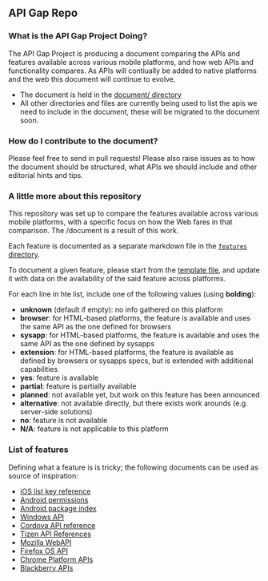 ## API Gap Repo

### What is the API Gap Project Doing?
The API Gap Project is producing a document comparing the APIs and features available across various mobile platforms, and how web APIs and functionality compares. As APIs will contiually be added to native platforms and the web this document will continue to evolve.  

* The document is held in the [document/ directory](document/)
* All other directories and files are currently being used to list the apis we need to include in the document, these will be migrated to the document soon.


### How do I contribute to the document?
Please feel free to send in pull requests! Please also raise issues as to how the document should be structured, what APIs we should include and other editorial hints and tips. 


### A little more about this repository
This repository was set up to compare the features available across various mobile platforms, with a specific focus on how the Web fares in that comparison. The /document is a result of this work.

Each feature is documented as a separate markdown file in the [`features` directory](features/).

To document a given feature, please start from the [template file](template.md), and update it with data on the availability of the said feature across platforms.

For each line in hte list, include one of the following values (using **bolding**):
* **unknown** (default if empty): no info gathered on this platform
* **browser**: for HTML-based platforms, the feature is available and uses the same API as the one defined for browsers
* **sysapp**: for HTML-based platforms, the feature is available and uses the same API as the one defined by sysapps
* **extension**: for HTML-based platforms, the feature is available as defined by browsers or sysapps specs, but is extended with additional capabilities
* **yes**: feature is available
* **partial**: feature is partially available
* **planned**: not available yet, but work on this feature has been announced
* **alternative**: not available directly, but there exists work arounds (e.g. server-side solutions)
* **no**: feature is not available
* **N/A**: feature is not applicable to this platform

### List of features
Defining what a feature is is tricky; the following documents can be used as source of inspiration:

* [iOS list key reference](https://developer.apple.com/library/ios/documentation/General/Reference/InfoPlistKeyReference/Articles/iPhoneOSKeys.html#//apple_ref/doc/uid/TP40009252-SW2)
* [Android permissions](http://developer.android.com/reference/android/Manifest.permission.html)
* [Android package index](http://developer.android.com/reference/packages.html)
* [Windows API](http://msdn.microsoft.com/en-us/library/windows/apps/br211377.aspx)
* [Cordova API reference](http://cordova.apache.org/docs/en/3.3.0/#API%20Reference)
* [Tizen API References](https://developer.tizen.org/dev-guide/2.2.1/org.tizen.web.appprogramming/html/api_reference/api_reference.htm)
* [Mozilla WebAPI](https://wiki.mozilla.org/WebAPI)
* [Firefox OS API](https://developer.mozilla.org/en-US/Apps/Reference)
* [Chrome Platform APIs](http://developer.chrome.com/apps/api_index)
* [Blackberry APIs](http://developer.blackberry.com/native/reference/cascades/)